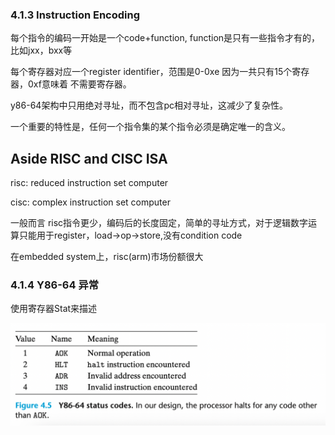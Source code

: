 ### 4.1.3 Instruction Encoding

每个指令的编码一开始是一个code+function, function是只有一些指令才有的，比如jxx，bxx等

每个寄存器对应一个register identifier，范围是0-0xe 因为一共只有15个寄存器，0xf意味着 不需要寄存器。

y86-64架构中只用绝对寻址，而不包含pc相对寻址，这减少了复杂性。

一个重要的特性是，任何一个指令集的某个指令必须是确定唯一的含义。

## Aside RISC and CISC ISA

risc: reduced instruction set computer

cisc: complex instruction set computer

一般而言 risc指令更少，编码后的长度固定，简单的寻址方式，对于逻辑数字运算只能用于register，load->op->store,没有condition code

在embedded system上，risc(arm)市场份额很大

### 4.1.4 Y86-64 异常

使用寄存器Stat来描述

![](./y86-64exception.png)



